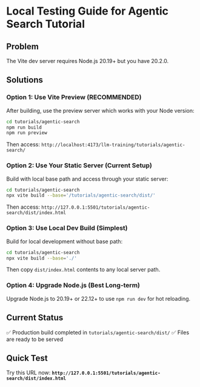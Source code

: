 # Local Testing Guide for Agentic Search Tutorial

## Problem
The Vite dev server requires Node.js 20.19+ but you have 20.2.0.

## Solutions

### Option 1: Use Vite Preview (RECOMMENDED)
After building, use the preview server which works with your Node version:

```bash
cd tutorials/agentic-search
npm run build
npm run preview
```

Then access: `http://localhost:4173/llm-training/tutorials/agentic-search/`

### Option 2: Use Your Static Server (Current Setup)
Build with local base path and access through your static server:

```bash
cd tutorials/agentic-search
npx vite build --base='/tutorials/agentic-search/dist/'
```

Then access: `http://127.0.0.1:5501/tutorials/agentic-search/dist/index.html`

### Option 3: Use Local Dev Build (Simplest)
Build for local development without base path:

```bash
cd tutorials/agentic-search
npx vite build --base='./'
```

Then copy `dist/index.html` contents to any local server path.

### Option 4: Upgrade Node.js (Best Long-term)
Upgrade Node.js to 20.19+ or 22.12+ to use `npm run dev` for hot reloading.

## Current Status
✅ Production build completed in `tutorials/agentic-search/dist/`
✅ Files are ready to be served

## Quick Test
Try this URL now:
**`http://127.0.0.1:5501/tutorials/agentic-search/dist/index.html`**
